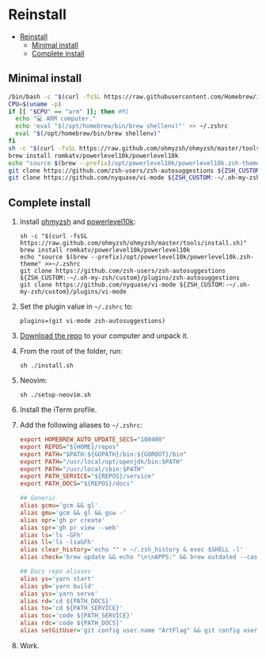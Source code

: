 # Reinstall

- [Reinstall](#reinstall)
  - [Minimal install](#minimal-install)
  - [Complete install](#complete-install)

## Minimal install

```bash
/bin/bash -c "$(curl -fsSL https://raw.githubusercontent.com/Homebrew/install/HEAD/install.sh)"
CPU=$(uname -p)
if [[ "$CPU" == "arm" ]]; then #M1
  echo "💻 ARM computer."
  echo 'eval "$(/opt/homebrew/bin/brew shellenv)"' >> ~/.zshrc
  eval "$(/opt/homebrew/bin/brew shellenv)"
fi
sh -c "$(curl -fsSL https://raw.github.com/ohmyzsh/ohmyzsh/master/tools/install.sh)"
brew install romkatv/powerlevel10k/powerlevel10k
echo "source $(brew --prefix)/opt/powerlevel10k/powerlevel10k.zsh-theme" >>~/.zshrc
git clone https://github.com/zsh-users/zsh-autosuggestions ${ZSH_CUSTOM:-~/.oh-my-zsh/custom}/plugins/zsh-autosuggestions
git clone https://github.com/nyquase/vi-mode ${ZSH_CUSTOM:-~/.oh-my-zsh/custom}/plugins/vi-mode
```

## Complete install

1. Install [ohmyzsh](https://ohmyz.sh/) and [powerlevel10k](https://github.com/romkatv/powerlevel10k):

   ```console
   sh -c "$(curl -fsSL https://raw.github.com/ohmyzsh/ohmyzsh/master/tools/install.sh)"
   brew install romkatv/powerlevel10k/powerlevel10k
   echo "source $(brew --prefix)/opt/powerlevel10k/powerlevel10k.zsh-theme" >>~/.zshrc
   git clone https://github.com/zsh-users/zsh-autosuggestions ${ZSH_CUSTOM:-~/.oh-my-zsh/custom}/plugins/zsh-autosuggestions
   git clone https://github.com/nyquase/vi-mode ${ZSH_CUSTOM:-~/.oh-my-zsh/custom}/plugins/vi-mode
   ```

1. Set the plugin value in `~/.zshrc` to:

   ```console
   plugins=(git vi-mode zsh-autosuggestions)
   ```

1. [Download the repo](https://github.com/ArtFlag/reinstall-mac/archive/refs/heads/master.zip) to
   your computer and unpack it.

1. From the root of the folder, run:

   ```console
   sh ./install.sh
   ```

1. Neovim:

   ```console
   sh ./setup-neovim.sh
   ```

2. Install the iTerm profile.

3. Add the following aliases to `~/.zshrc`:

   ```ini
   export HOMEBREW_AUTO_UPDATE_SECS="100400"
   export REPOS="${HOME}/repos"
   export PATH="$PATH:${GOPATH}/bin:${GOROOT}/bin"
   export PATH="/usr/local/opt/openjdk/bin:$PATH"
   export PATH="/usr/local/sbin:$PATH"
   export PATH_SERVICE="${REPOS}/service"
   export PATH_DOCS="${REPOS}/docs"

   ## Generic
   alias gcmu='gcm && gl'
   alias gmu='gcm && gl && gsw -'
   alias opr='gh pr create'
   alias spr='gh pr view --web'
   alias ls='ls -GFh'
   alias ll='ls -lsaGFh'
   alias clear_history='echo "" > ~/.zsh_history & exec $SHELL -l'
   alias check='brew update && echo "\n\nAPPS:" && brew outdated --cask --greedy && echo "\n\nPACKAGES:" && brew outdated && brew cleanup'

   ## Docs repo aliases
   alias ys='yarn start'
   alias yb='yarn build'
   alias yss='yarn serve'
   alias rd='cd ${PATH_DOCS}'
   alias to='cd ${PATH_SERVICE}'
   alias toc='code ${PATH_SERVICE}'
   alias rdc='code ${PATH_DOCS}'
   alias setGitUser='git config user.name "ArtFlag" && git config user.email "aflageul@tuta.io"'
   ```

4. Work.

